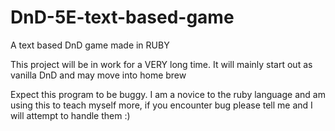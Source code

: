 # DnD-5E-text-based-game


A text based DnD game made in RUBY

This project will be in work for a VERY long time. It will mainly start out as vanilla DnD and may move into home brew

Expect this program to be buggy. I am a novice to the ruby language and am using this to teach myself more, if you encounter bug please tell me and I will attempt to handle them :)

